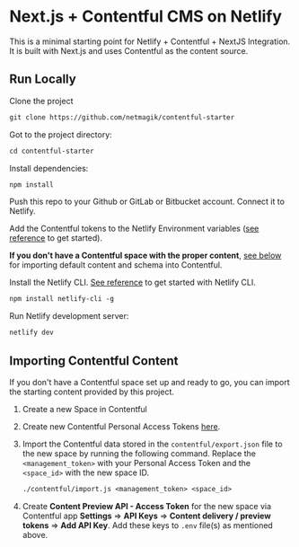 # Next.js + Contentful CMS on Netlify

This is a minimal starting point for Netlify + Contentful + NextJS Integration. It is built with Next.js and uses Contentful as the content source. 

## Run Locally

Clone the project
```txt
git clone https://github.com/netmagik/contentful-starter
```

Got to the project directory:

```txt
cd contentful-starter
```

Install dependencies:
```txt
npm install
```

Push this repo to your Github or GitLab or Bitbucket account. Connect it to Netlify. 

Add the Contentful tokens to the Netlify Environment variables ([see reference](https://docs.netlify.com/environment-variables/get-started/) to get started). 

**If you don't have a Contentful space with the proper content**, [see below](#importing-contentful-content) for importing default content and schema into Contentful.

Install the Netlify CLI. 
[See reference](https://docs.netlify.com/cli/get-started/) to get started with Netlify CLI. 

```txt
npm install netlify-cli -g
```

Run Netlify development server:

```txt
netlify dev
```

## Importing Contentful Content

If you don't have a Contentful space set up and ready to go, you can import the starting content provided by this project.

1. Create a new Space in Contentful
1. Create new Contentful Personal Access Tokens [here](https://app.contentful.com/account/profile/cma_tokens/).
1. Import the Contentful data stored in the `contentful/export.json` file to the new space by running the following command. Replace the `<management_token>` with your Personal Access Token and the `<space_id>` with the new space ID.

   ```txt
   ./contentful/import.js <management_token> <space_id>
   ```

1. Create **Content Preview API - Access Token** for the new space via Contentful app **Settings** => **API Keys** => **Content delivery / preview tokens** => **Add API Key**. Add these keys to `.env` file(s) as mentioned above.


